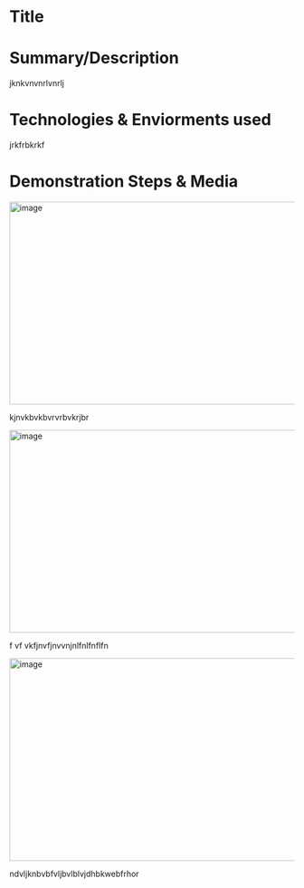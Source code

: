 # Title 
# Summary/Description  
jknkvnvnrlvnrlj
# Technologies & Enviorments used 
jrkfrbkrkf <p/> 
# Demonstration Steps & Media
<img width="660" height="358" alt="image" src="https://github.com/user-attachments/assets/201cdaa5-3236-4e54-b333-60689d248dc6" /> <p/> 
kjnvkbvkbvrvrbvkrjbr <p/> 
<img width="660" height="358" alt="image" src="https://github.com/user-attachments/assets/4e37ac83-bf1e-4712-a49b-6055c07864df" /> <p/> 
 f vf vkfjnvfjnvvnjnlfnlfnflfn <p/> 
<img width="660" height="358" alt="image" src="https://github.com/user-attachments/assets/337bb232-0daf-442d-ad98-29b6f5ee5605" /> <p/> 
ndvljknbvbfvljbvlblvjdhbkwebfrhor 
